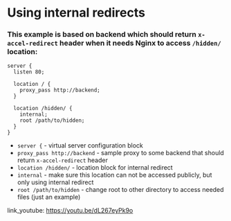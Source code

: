 # Using internal redirects

### This example is based on backend which should return `x-accel-redirect` header when it needs Nginx to access `/hidden/` location:

```nginx
server {
  listen 80;

  location / {
    proxy_pass http://backend;
  }

  location /hidden/ {
    internal;
    root /path/to/hidden;
  }
}
```

- `server {` - virtual server configuration block
- `proxy_pass http://backend` - sample proxy to some backend that should return `x-accel-redirect` header
- `location /hidden/` - location block for internal redirect
- `internal` - make sure this location can not be accessed publicly, but only using internal redirect
- `root /path/to/hidden` - change root to other directory to access needed files (just an example)


link_youtube: https://youtu.be/dL267eyPk9o
